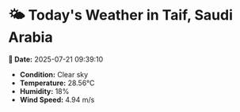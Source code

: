 # 🌤️ Today's Weather in Taif, Saudi Arabia

**📅 Date:** 2025-07-21 09:39:10

- **Condition:** Clear sky
- **Temperature:** 28.56°C
- **Humidity:** 18%
- **Wind Speed:** 4.94 m/s
